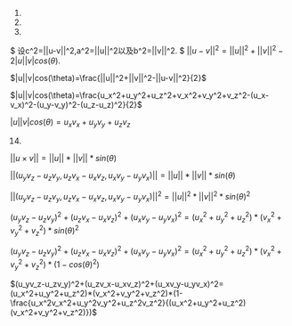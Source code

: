 1.

2.

10.

$
设c^2=||u-v||^2,a^2=||u||^2以及b^2=||v||^2.
$
$||u-v||^2=||u||^2+||v||^2-2|u||v|cos(\theta).$

$|u||v|cos(\theta)=\frac{||u||^2+||v||^2-||u-v||^2}{2}$

$|u||v|cos(\theta)=\frac{u_x^2+u_y^2+u_z^2+v_x^2+v_y^2+v_z^2-(u_x-v_x)^2-(u_y-v_y)^2-(u_z-u_z)^2}{2}$


$|u||v|cos(\theta)=u_xv_x+u_yv_y+u_zv_z$

14.

$||u\times v||=||u||*||v||*sin(\theta)$

$||(u_yv_z-u_zv_y,u_zv_x-u_xv_z,u_xv_y-u_yv_x)||=||u||*||v||*sin(\theta)$


$||(u_yv_z-u_zv_y,u_zv_x-u_xv_z,u_xv_y-u_yv_x)||^2=||u||^2*||v||^2*sin(\theta)^2$

$(u_yv_z-u_zv_y)^2+(u_zv_x-u_xv_z)^2+(u_xv_y-u_yv_x)^2=(u_x^2+u_y^2+u_z^2)*(v_x^2+v_y^2+v_z^2)*sin(\theta)^2$

$(u_yv_z-u_zv_y)^2+(u_zv_x-u_xv_z)^2+(u_xv_y-u_yv_x)^2=(u_x^2+u_y^2+u_z^2)*(v_x^2+v_y^2+v_z^2)*(1-cos(\theta)^2)$

$(u_yv_z-u_zv_y)^2+(u_zv_x-u_xv_z)^2+(u_xv_y-u_yv_x)^2=(u_x^2+u_y^2+u_z^2)*(v_x^2+v_y^2+v_z^2)*(1-\frac{u_x^2v_x^2+u_y^2v_y^2+u_z^2v_z^2}{(u_x^2+u_y^2+u_z^2)(v_x^2+v_y^2+v_z^2)})$